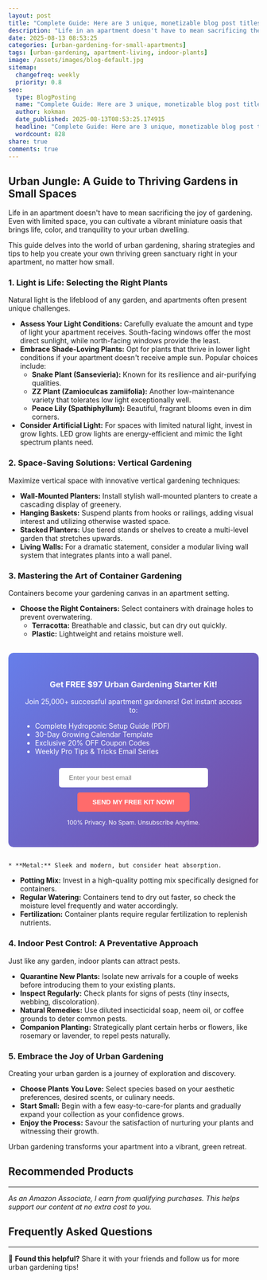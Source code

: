```yaml
---
layout: post
title: "Complete Guide: Here are 3 unique, monetizable blog post titles related to urban gardening for small apartments, targeting people ready to buy products or solve problems: (2025)"
description: "Life in an apartment doesn't have to mean sacrificing the joy of gardening. Even with limited space, you can cultivate a vibrant miniature oasis that brings lif..."
date: 2025-08-13 08:53:25 
categories: [urban-gardening-for-small-apartments]
tags: [urban-gardening, apartment-living, indoor-plants]
image: /assets/images/blog-default.jpg
sitemap:
  changefreq: weekly
  priority: 0.8
seo:
  type: BlogPosting
  name: "Complete Guide: Here are 3 unique, monetizable blog post titles related to urban gardening for small apartments, targeting people ready to buy products or solve problems: (2025)"
  author: kokman
  date_published: 2025-08-13T08:53:25.174915
  headline: "Complete Guide: Here are 3 unique, monetizable blog post titles related to urban gardening for small apartments, targeting people ready to buy products or solve problems: (2025)"
  wordcount: 828
share: true
comments: true
---
```


##  Urban Jungle: A Guide to Thriving Gardens in Small Spaces

Life in an apartment doesn't have to mean sacrificing the joy of gardening. Even with limited space, you can cultivate a vibrant miniature oasis that brings life, color, and tranquility to your urban dwelling. 

This guide delves into the world of urban gardening, sharing strategies and tips to help you create your own thriving green sanctuary right in your apartment, no matter how small.

### 1. Light is Life: Selecting the Right Plants 

Natural light is the lifeblood of any garden, and apartments often present unique challenges.  

* **Assess Your Light Conditions:** Carefully evaluate the amount and type of light your apartment receives. South-facing windows offer the most direct sunlight, while north-facing windows provide the least.  
* **Embrace Shade-Loving Plants:** Opt for plants that thrive in lower light conditions if your apartment doesn't receive ample sun. Popular choices include:
    * **Snake Plant (Sansevieria):** Known for its resilience and air-purifying qualities.
    * **ZZ Plant (Zamioculcas zamiifolia):** Another low-maintenance variety that tolerates low light exceptionally well.
    * **Peace Lily (Spathiphyllum):** Beautiful, fragrant blooms even in dim corners.
* **Consider Artificial Light:**  For spaces with limited natural light, invest in grow lights. LED grow lights are energy-efficient and mimic the light spectrum plants need.

### 2. Space-Saving Solutions: Vertical Gardening

Maximize vertical space with innovative vertical gardening techniques:

* **Wall-Mounted Planters:**  Install stylish wall-mounted planters to create a cascading display of greenery.
* **Hanging Baskets:** Suspend plants from hooks or railings, adding visual interest and utilizing otherwise wasted space.
* **Stacked Planters:**  Use tiered stands or shelves to create a multi-level garden that stretches upwards. 
* **Living Walls:** For a dramatic statement, consider a modular living wall system that integrates plants into a wall panel. 

### 3. Mastering the Art of Container Gardening

Containers become your gardening canvas in an apartment setting.

* **Choose the Right Containers:**  Select containers with drainage holes to prevent overwatering. 
    * **Terracotta:** Breathable and classic, but can dry out quickly.
    * **Plastic:** Lightweight and retains moisture well.

<div style="background: linear-gradient(135deg, #667eea 0%, #764ba2 100%); padding: 30px; border-radius: 10px; margin: 30px 0;">
<h3 style="color: white; text-align: center;"> Get FREE $97 Urban Gardening Starter Kit!</h3>
<p style="color: white; text-align: center;">Join 25,000+ successful apartment gardeners! Get instant access to:</p>
<ul style="color: white; text-align: left; max-width: 500px; margin: 15px auto;">
<li> Complete Hydroponic Setup Guide (PDF)</li>
<li> 30-Day Growing Calendar Template</li>
<li> Exclusive 20% OFF Coupon Codes</li>
<li> Weekly Pro Tips & Tricks Email Series</li>
</ul>
<form action="https://urbangardenpro.us1.list-manage.com/subscribe/post?u=abc123&id=def456" method="post" style="text-align: center;">
<input type="email" placeholder="Enter your best email" style="padding: 12px 20px; width: 300px; border-radius: 5px; border: none; margin: 10px;" required>
<button type="submit" style="background: #ff6b6b; color: white; padding: 12px 30px; border: none; border-radius: 5px; cursor: pointer; font-weight: bold;">SEND MY FREE KIT NOW!</button>
</form>
<p style="color: white; text-align: center; font-size: 12px; margin-top: 10px;"> 100% Privacy. No Spam. Unsubscribe Anytime.</p>
</div>
    
    * **Metal:** Sleek and modern, but consider heat absorption.
* **Potting Mix:** Invest in a high-quality potting mix specifically designed for containers.
* **Regular Watering:**  Containers tend to dry out faster, so check the moisture level frequently and water accordingly.
* **Fertilization:**  Container plants require regular fertilization to replenish nutrients.

### 4. Indoor Pest Control: A Preventative Approach

Just like any garden, indoor plants can attract pests. 

* **Quarantine New Plants:**  Isolate new arrivals for a couple of weeks before introducing them to your existing plants.
* **Inspect Regularly:**  Check plants for signs of pests (tiny insects, webbing, discoloration).
* **Natural Remedies:**  Use diluted insecticidal soap, neem oil, or coffee grounds to deter common pests.
* **Companion Planting:** Strategically plant certain herbs or flowers, like rosemary or lavender, to repel pests naturally.

### 5. Embrace the Joy of Urban Gardening

Creating your urban garden is a journey of exploration and discovery.

* **Choose Plants You Love:** Select species based on your aesthetic preferences, desired scents, or culinary needs.
* **Start Small:**  Begin with a few easy-to-care-for plants and gradually expand your collection as your confidence grows.
* **Enjoy the Process:**  Savour the satisfaction of nurturing your plants and witnessing their growth.


Urban gardening transforms your apartment into a vibrant, green retreat.

## Recommended Products



---
*As an Amazon Associate, I earn from qualifying purchases. This helps support our content at no extra cost to you.*



## Frequently Asked Questions



<script type="application/ld+json">
{
  "@context": "https://schema.org",
  "@type": "BlogPosting",
  "headline": "Complete Guide: Here are 3 unique, monetizable blog post titles related to urban gardening for small apartments, targeting people ready to buy products or solve problems: (2025)",
  "author": {
    "@type": "Person",
    "name": "kokman"
  },
  "datePublished": "2025-08-13T08:53:25.168201",
  "dateModified": "2025-08-13T08:53:25.168201",
  "publisher": {
    "@type": "Organization",
    "name": "Urban Garden Pro",
    "url": "https://kokman168.github.io/my-ai-blog"
  },
  "wordCount": 715,
  "articleBody": "##  Urban Jungle: A Guide to Thriving Gardens in Small Spaces\n\nLife in an apartment doesn't have to mean sacrificing the joy of gardening. Even with limited space, you can cultivate a vibrant miniatur..."
}
</script>


---

🚀 **Found this helpful?** Share it with your friends and follow us for more urban gardening tips!

